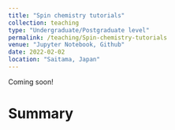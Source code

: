 ```yaml
---
title: "Spin chemistry tutorials"
collection: teaching
type: "Undergraduate/Postgraduate level"
permalink: /teaching/Spin-chemistry-tutorials
venue: "Jupyter Notebook, Github"
date: 2022-02-02
location: "Saitama, Japan"
---
```


Coming soon!

Summary
======
